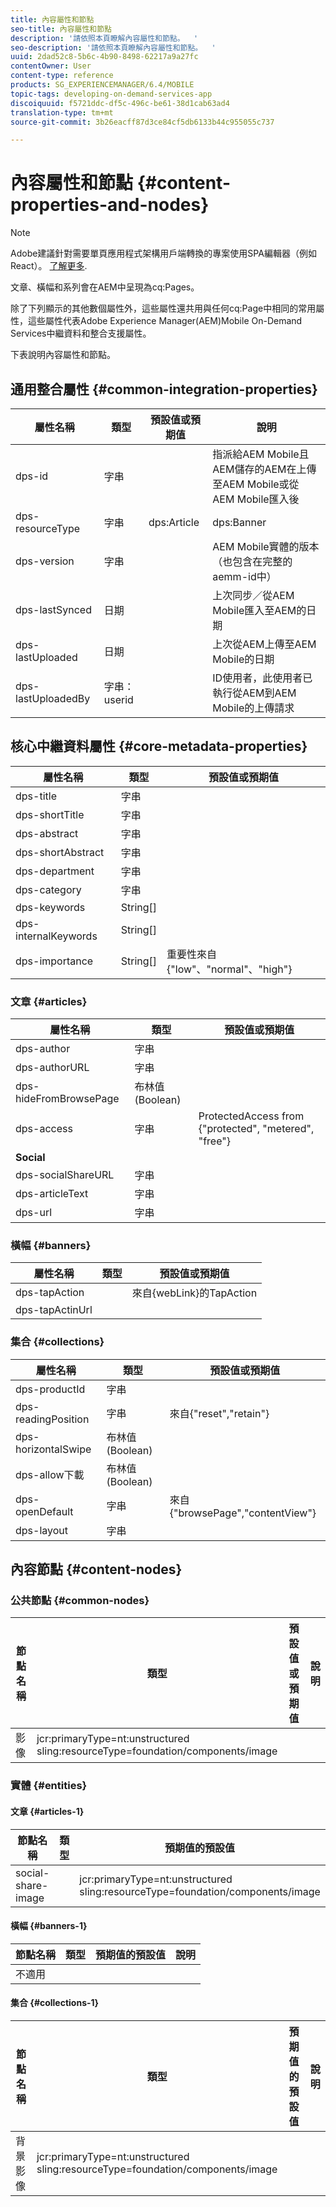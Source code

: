 ```yaml
---
title: 內容屬性和節點
seo-title: 內容屬性和節點
description: '請依照本頁瞭解內容屬性和節點。  '
seo-description: '請依照本頁瞭解內容屬性和節點。  '
uuid: 2dad52c8-5b6c-4b90-8498-62217a9a27fc
contentOwner: User
content-type: reference
products: SG_EXPERIENCEMANAGER/6.4/MOBILE
topic-tags: developing-on-demand-services-app
discoiquuid: f5721ddc-df5c-496c-be61-38d1cab63ad4
translation-type: tm+mt
source-git-commit: 3b26eacff87d3ce84cf5db6133b44c955055c737

---
```



# 內容屬性和節點 {#content-properties-and-nodes}

>[!NOTE]
>
>Adobe建議針對需要單頁應用程式架構用戶端轉換的專案使用SPA編輯器（例如React）。 [了解更多](/help/sites-developing/spa-overview.md).

文章、橫幅和系列會在AEM中呈現為cq:Pages。

除了下列顯示的其他數個屬性外，這些屬性還共用與任何cq:Page中相同的常用屬性，這些屬性代表Adobe Experience Manager(AEM)Mobile On-Demand Services中繼資料和整合支援屬性。

下表說明內容屬性和節點。

## 通用整合屬性 {#common-integration-properties}

| **屬性名稱** | **類型** | **預設值或預期值** | **說明** |
|---|---|---|---|
| dps-id | 字串 |  | 指派給AEM Mobile且AEM儲存的AEM在上傳至AEM Mobile或從AEM Mobile匯入後 |
| dps-resourceType | 字串 | dps:Article | dps:Banner | dps:Collection | 實體類型屬性 |
| dps-version | 字串 |  | AEM Mobile實體的版本（也包含在完整的aemm-id中） |
| dps-lastSynced | 日期 |  | 上次同步／從AEM Mobile匯入至AEM的日期 |
| dps-lastUploaded | 日期 |  | 上次從AEM上傳至AEM Mobile的日期 |
| dps-lastUploadedBy | 字串：userid |  | ID使用者，此使用者已執行從AEM到AEM Mobile的上傳請求 |

## 核心中繼資料屬性 {#core-metadata-properties}

| 屬性名稱 | 類型 | 預設值或預期值 |
|--- |--- |--- |
| dps-title | 字串 |  |
| dps-shortTitle | 字串 |  |
| dps-abstract | 字串 |  |
| dps-shortAbstract | 字串 |  |
| dps-department | 字串 |  |
| dps-category | 字串 |  |
| dps-keywords | String[] |  |
| dps-internalKeywords | String[] |  |
| dps-importance | String[] | 重要性來自{&quot;low&quot;、&quot;normal&quot;、&quot;high&quot;} |

### 文章 {#articles}

| **屬性名稱** | **類型** | **預設值或預期值** |
|---|---|---|
| dps-author | 字串 |  |
| dps-authorURL | 字串 |  |
| dps-hideFromBrowsePage | 布林值 (Boolean) |  |
| dps-access | 字串 | ProtectedAccess from {&quot;protected&quot;, &quot;metered&quot;, &quot;free&quot;} |
| **Social** |  |  |
| dps-socialShareURL | 字串 |  |
| dps-articleText | 字串 |  |
| dps-url | 字串 |  |

### 橫幅 {#banners}

| **屬性名稱** | **類型** | **預設值或預期值** |
|---|---|---|
| dps-tapAction |  | 來自{webLink}的TapAction |
| dps-tapActinUrl |  |  |

### 集合 {#collections}

| 屬性名稱 | 類型 | 預設值或預期值 |
|--- |--- |--- |
| dps-productId | 字串 |  |
| dps-readingPosition | 字串 | 來自{&quot;reset&quot;,&quot;retain&quot;} |
| dps-horizontalSwipe | 布林值 (Boolean) |  |
| dps-allow下載 | 布林值 (Boolean) |  |
| dps-openDefault | 字串 | 來自{&quot;browsePage&quot;,&quot;contentView&quot;} |
| dps-layout | 字串 |  |

## 內容節點 {#content-nodes}

### 公共節點 {#common-nodes}

| 節點名稱 | 類型 | 預設值或預期值 | 說明 |
|--- |--- |--- |--- |
| 影像 | jcr:primaryType=nt:unstructured <br> sling:resourceType=foundation/components/image |  |  |

### 實體 {#entities}

#### 文章 {#articles-1}

| 節點名稱 | 類型 | 預期值的預設值 | 說明 |
|--- |--- |--- |--- |
| social-share-image |  | jcr:primaryType=nt:unstructured <br> sling:resourceType=foundation/components/image |  |

#### 橫幅 {#banners-1}

| 節點名稱 | 類型 | 預期值的預設值 | 說明 |
|---|---|---|---|
| 不適用 |  |  |  |

#### 集合 {#collections-1}

| 節點名稱 | 類型 | 預期值的預設值 | 說明 |
|--- |--- |--- |--- |
| 背景影像 | jcr:primaryType=nt:unstructured <br> sling:resourceType=foundation/components/image |  |  |
